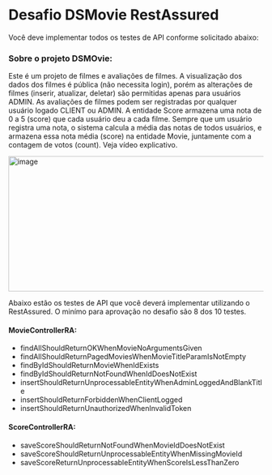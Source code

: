 <h1>Desafio DSMovie RestAssured</h1>
Você deve implementar todos os testes de API conforme solicitado abaixo:

<h3>Sobre o projeto DSMOvie:</h3>
<p>Este é um projeto de filmes e avaliações de filmes. A visualização dos dados dos filmes é pública (não necessita login), porém as alterações de filmes (inserir, atualizar, deletar) são permitidas apenas para usuários ADMIN. As avaliações de filmes podem ser registradas por qualquer usuário logado CLIENT ou ADMIN. A entidade Score armazena uma nota de 0 a 5 (score) que cada usuário deu a cada filme. Sempre que um usuário registra uma nota, o sistema calcula a média das notas de todos usuários, e armazena essa nota média (score) na entidade Movie, juntamente com a contagem de votos (count).  Veja vídeo explicativo.</p>
<img width="889" height="267" alt="image" src="https://github.com/user-attachments/assets/7284e1e7-54c3-4e09-aba7-f41853ecd317" />
<p>Abaixo estão os testes de API que você deverá implementar utilizando o RestAssured. O minímo para aprovação no desafio são 8 dos 10 testes.</p>

<h4>MovieControllerRA:</h4>
<ul>
  <li>findAllShouldReturnOKWhenMovieNoArgumentsGiven</li>  
  <li>findAllShouldReturnPagedMoviesWhenMovieTitleParamIsNotEmpty</li>  
  <li>findByIdShouldReturnMovieWhenIdExists</li>  
  <li>findByIdShouldReturnNotFoundWhenIdDoesNotExist</li>     
  <li>insertShouldReturnUnprocessableEntityWhenAdminLoggedAndBlankTitle</li>  
  <li>insertShouldReturnForbiddenWhenClientLogged</li> 
  <li>insertShouldReturnUnauthorizedWhenInvalidToken</li>
</ul>
<h4>ScoreControllerRA:</h4>
<ul>
  <li>saveScoreShouldReturnNotFoundWhenMovieIdDoesNotExist</li> 
  <li>saveScoreShouldReturnUnprocessableEntityWhenMissingMovieId</li>  
  <li>saveScoreReturnUnprocessableEntityWhenScoreIsLessThanZero</li>  
</ul>
